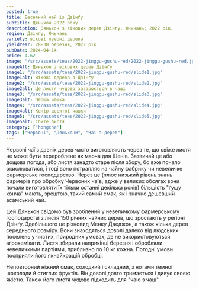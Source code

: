 ```yaml
---
posted: true
title: Весняний чай із Дзінґу
subtitle: Дяньхон 2022 року
description: Дяньхон з вікових дерев Дзінґу, Юньнань; 2022 рік.
region: Дзінґу, Юньнань
variety: вікові пуерні дерева
yieldYear: 28-30 березня, 2022 рік
pubDate: 2024-04-14
price: 4.62
image: "/src/assets/teas/2022-jinggu-gushu-red/2022-jinggu-gushu-red.jpg"
imageAlt: Дяньхон з вікових дерев Дзінґу
image1: "/src/assets/teas/2022-jinggu-gushu-red/slide1.jpg"
image1alt: Вікові дерева з Дзінґу
image2: "/src/assets/teas/2022-jinggu-gushu-red/slide2.jpg"
image2alt: Це листя чудово заварюється в чаші
image3: "/src/assets/teas/2022-jinggu-gushu-red/slide3.jpg"
image3alt: Перша чашка
image4: "/src/assets/teas/2022-jinggu-gushu-red/slide4.jpg"
image4alt: Колір десятої чашки
image5: "/src/assets/teas/2022-jinggu-gushu-red/slide5.jpg"
image5alt: Спите листя
category: ["hongcha"]
tags: ["Червоні", "Дяньхони", "Чаї з дерев"]
---
```


Червоні чаї з давніх дерев часто виготовляють через те, що свіже листя не може бути перероблене як маоча для Шенів. Зазвичай це або дощова погода, або листя занадто старе після збору, бо вже почало окислюватися, і тоді воно потрапляє на чайну фабрику чи невеличке фармерське господарство. Через це (плюс низький рівень знань фармерів про обробку Червоних чаїв, адже у великих обсягах вони почали виготовляти їх тільки останні декілька років) більшість "ґушу хонча" мають, зрештою, такий самий смак, як і значно дешевший асамський чай.

Цей Дяньхон свідомо був зроблений у невеличкому фармерському господарстві з листя 150 річних чайних дерев, що зростають у регіоні Дзінґу. Здебільшого це різновид Менку Даєджон, а також кілька дерев середнього розміру. Вони знаходяться доволі далеко від людських поселень у чистих, природних умовах, де не використовуються аґрохемікати. Листя збирали наприкінці березня і обробляли невеличкими партіями, приблизно по 10 кг кожна. Погодні умови посприяли його якнайкращій обробці.

Неповторний ніжний смак, солодкий і складний, з нотами темної шоколади й стиглих фруктів. Він доволі довго тримається і дивує своєю якістю. Також його листя чудово підходить для "чаю з чаш".